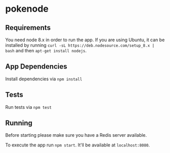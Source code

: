 # pokenode

## Requirements

You need node 8.x in order to run the app. If you are using Ubuntu, it can be installed by running `curl -sL https://deb.nodesource.com/setup_8.x | bash` and then `apt-get install nodejs`.

## App Dependencies

Install dependencies via `npm install`

## Tests

Run tests via `npm test`

## Running

Before starting please make sure you have a Redis server available.

To execute the app run `npm start`. It'll be available at `localhost:8080`.

